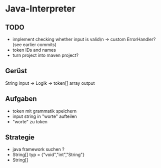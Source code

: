 # Java-Interpreter

## TODO
- implement checking whether input is valid\n
  -> custom ErrorHandler? (see earlier commits)
- token IDs and names
- turn project into maven project?

## Gerüst
String input -> Logik -> token[] array output

## Aufgaben
- token mit grammatik speichern
- input string in "worte" aufteilen
- "worte" zu token

## Strategie
- java framework suchen ?
- String[] typ = {"void","int","String"}
- String[] 
